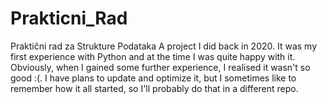 # Prakticni_Rad
Praktični rad za Strukture Podataka
A project I did back in 2020. It was my first experience with Python and at the time I was quite happy with it. Obviously, when I gained some further experience,
I realised it wasn't so good :(. I have plans to update and optimize it, but I sometimes like to remember how it all started, so I'll probably do that in a different repo.
